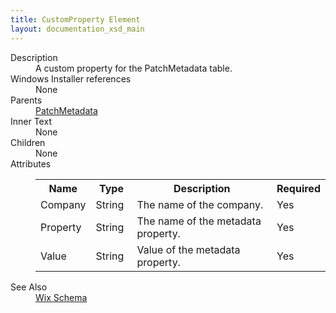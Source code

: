```yaml
---
title: CustomProperty Element
layout: documentation_xsd_main
---
```

<dl>
  <dt>Description</dt>
  <dd>A custom property for the PatchMetadata table.</dd>
  <dt>Windows Installer references</dt>
  <dd>None</dd>
  <dt>Parents</dt>
  <dd>
    <a href="../patchmetadata/">PatchMetadata</a>
  </dd>
  <dt>Inner Text</dt>
  <dd>None</dd>
  <dt>Children</dt>
  <dd>None</dd>
  <dt>Attributes</dt>
  <dd>
    <table cellspacing="0" cellpadding="0" class="schema">
      <tr>
        <th width="15%">Name</th>
        <th width="15%">Type</th>
        <th width="65%">Description</th>
        <th width="15%">Required</th>
      </tr>
      <tr>
        <td>Company</td>
        <td>String</td>
        <td>The name of the company.</td>
        <td>Yes</td>
      </tr>
      <tr>
        <td>Property</td>
        <td>String</td>
        <td>The name of the metadata property.</td>
        <td>Yes</td>
      </tr>
      <tr>
        <td>Value</td>
        <td>String</td>
        <td>Value of the metadata property.</td>
        <td>Yes</td>
      </tr>
    </table>
  </dd>
  <dt>See Also</dt>
  <dd>
    <a href="../">Wix Schema</a>
  </dd>
</dl>
